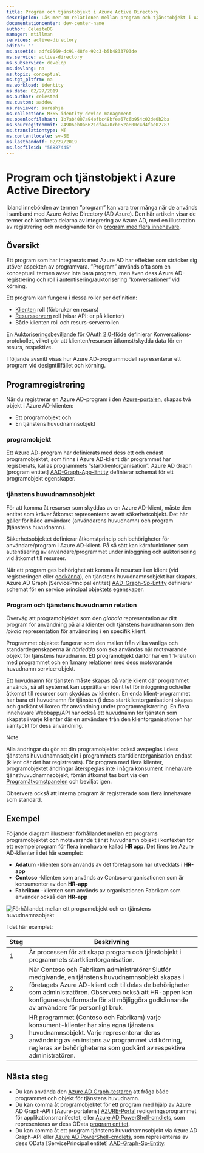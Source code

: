 ```yaml
---
title: Program och tjänstobjekt i Azure Active Directory
description: Läs mer om relationen mellan program och tjänstobjekt i Azure Active Directory.
documentationcenter: dev-center-name
author: CelesteDG
manager: mtillman
services: active-directory
editor: ''
ms.assetid: adfc0569-dc91-48fe-92c3-b5b4833703de
ms.service: active-directory
ms.subservice: develop
ms.devlang: na
ms.topic: conceptual
ms.tgt_pltfrm: na
ms.workload: identity
ms.date: 02/27/2019
ms.author: celested
ms.custom: aaddev
ms.reviewer: sureshja
ms.collection: M365-identity-device-management
ms.openlocfilehash: 1b7ab4007a94efbc48bfea67c6b954c02de0b2ba
ms.sourcegitcommit: 24906eb0a6621dfa470cb052a800c4d4fae02787
ms.translationtype: MT
ms.contentlocale: sv-SE
ms.lasthandoff: 02/27/2019
ms.locfileid: "56887445"
---
```

# <a name="application-and-service-principal-objects-in-azure-active-directory"></a>Program och tjänstobjekt i Azure Active Directory

Ibland innebörden av termen ”program” kan vara tror många när de används i samband med Azure Active Directory (AD Azure). Den här artikeln visar de termer och konkreta delarna av integrering av Azure AD, med en illustration av registrering och medgivande för en [program med flera innehavare](developer-glossary.md#multi-tenant-application).

## <a name="overview"></a>Översikt

Ett program som har integrerats med Azure AD har effekter som sträcker sig utöver aspekten av programvara. ”Program” används ofta som en konceptuell termen avser inte bara program, men även dess Azure AD-registrering och roll i autentisering/auktorisering ”konversationer” vid körning.

Ett program kan fungera i dessa roller per definition:

- [Klienten](developer-glossary.md#client-application) roll (förbrukar en resurs)
- [Resursservern](developer-glossary.md#resource-server) roll (visar API: er på klienter)
- Både klienten roll och resurs-serverrollen

En [Auktoriseringsbeviljande för OAuth 2.0-flöde](developer-glossary.md#authorization-grant) definierar Konversations-protokollet, vilket gör att klienten/resursen åtkomst/skydda data för en resurs, respektive.

I följande avsnitt visas hur Azure AD-programmodell representerar ett program vid designtillfället och körning.

## <a name="application-registration"></a>Programregistrering

När du registrerar en Azure AD-program i den [Azure-portalen][AZURE-Portal], skapas två objekt i Azure AD-klienten:

- Ett programobjekt och
- En tjänstens huvudnamnsobjekt

### <a name="application-object"></a>programobjekt

Ett Azure AD-program har definierats med dess ett och endast programobjektet, som finns i Azure AD-klient där programmet har registrerats, kallas programmets ”startklientorganisation”. Azure AD Graph [program entitet] [ AAD-Graph-App-Entity] definierar schemat för ett programobjekt egenskaper.

### <a name="service-principal-object"></a>tjänstens huvudnamnsobjekt

För att komma åt resurser som skyddas av en Azure AD-klient, måste den entitet som kräver åtkomst representeras av ett säkerhetsobjekt. Det här gäller för både användare (användarens huvudnamn) och program (tjänstens huvudnamn).

Säkerhetsobjektet definierar åtkomstprincip och behörigheter för användare/program i Azure AD-klient. På så sätt kan kärnfunktioner som autentisering av användare/programmet under inloggning och auktorisering vid åtkomst till resurser.

När ett program ges behörighet att komma åt resurser i en klient (vid registreringen eller [godkänna](developer-glossary.md#consent)), en tjänstens huvudnamnsobjekt har skapats. Azure AD Graph [ServicePrincipal entitet] [ AAD-Graph-Sp-Entity] definierar schemat för en service principal objektets egenskaper.

### <a name="application-and-service-principal-relationship"></a>Program och tjänstens huvudnamn relation

Överväg att programobjektet som den *globala* representation av ditt program för användning på alla klienter och tjänstens huvudnamn som den *lokala* representation för användning i en specifik klient.

Programmet objektet fungerar som den mallen från vilka vanliga och standardegenskaperna är *härledda* som ska användas när motsvarande objekt för tjänstens huvudnamn. Ett programobjekt därför har en 1:1-relation med programmet och en 1:many relationer med dess motsvarande huvudnamn service-objekt.

Ett huvudnamn för tjänsten måste skapas på varje klient där programmet används, så att systemet kan upprätta en identitet för inloggning och/eller åtkomst till resurser som skyddas av klienten. En enda klient-programmet har bara ett huvudnamn för tjänsten (i dess startklientorganisation) skapas och godkänt villkoren för användning under programregistrering. En flera innehavare Webbapp/API har också ett huvudnamn för tjänsten som skapats i varje klienter där en användare från den klientorganisationen har samtyckt för dess användning. 

> [!NOTE]
> Alla ändringar du gör att din programobjektet också avspeglas i dess tjänstens huvudnamnsobjekt i programmets startklientorganisation endast (klient där det har registrerats). För program med flera klienter, programobjektet ändringar återspeglas inte i några konsument innehavare tjänsthuvudnamnsobjekt, förrän åtkomst tas bort via den [Programåtkomstpanelen](https://myapps.microsoft.com) och beviljat igen.
>
> Observera också att interna program är registrerade som flera innehavare som standard.

## <a name="example"></a>Exempel

Följande diagram illustrerar förhållandet mellan ett programs programobjektet och motsvarande tjänst huvudnamn objekt i kontexten för ett exempelprogram för flera innehavare kallad **HR app**. Det finns tre Azure AD-klienter i det här exemplet:

- **Adatum** -klienten som används av det företag som har utvecklats i **HR-app**
- **Contoso** -klienten som används av Contoso-organisationen som är konsumenter av den **HR-app**
- **Fabrikam** -klienten som används av organisationen Fabrikam som använder också den **HR-app**

![Förhållandet mellan ett programobjekt och en tjänstens huvudnamnsobjekt](./media/app-objects-and-service-principals/application-objects-relationship.png)

I det här exemplet:

| Steg | Beskrivning |
|------|-------------|
| 1    | Är processen för att skapa program och tjänstobjekt i programmets startklientorganisation. |
| 2    | När Contoso och Fabrikam administratörer Slutför medgivande, en tjänstens huvudnamnsobjekt skapas i företagets Azure AD-klient och tilldelas de behörigheter som administratören. Observera också att HR-appen kan konfigureras/utformade för att möjliggöra godkännande av användare för personligt bruk. |
| 3    | HR programmet (Contoso och Fabrikam) varje konsument-klienter har sina egna tjänstens huvudnamnsobjekt. Varje representerar deras användning av en instans av programmet vid körning, regleras av behörigheterna som godkänt av respektive administratören. |

## <a name="next-steps"></a>Nästa steg

- Du kan använda den [Azure AD Graph-testaren](https://graphexplorer.azurewebsites.net/) att fråga både programmet och objekt för tjänstens huvudnamn.
- Du kan komma åt programobjektet för ett program med hjälp av Azure AD Graph-API i [Azure-portalens] [ AZURE-Portal] redigeringsprogrammet för applikationsmanifestet, eller [Azure AD PowerShell-cmdlets](https://docs.microsoft.com/powershell/azure/overview?view=azureadps-2.0), som representeras av dess OData [program entitet][AAD-Graph-App-Entity].
- Du kan komma åt ett program tjänstens huvudnamnsobjekt via Azure AD Graph-API eller [Azure AD PowerShell-cmdlets](https://docs.microsoft.com/powershell/azure/overview?view=azureadps-2.0), som representeras av dess OData [ServicePrincipal entitet] [ AAD-Graph-Sp-Entity].

<!--Image references-->

<!--Reference style links -->
[AAD-Graph-App-Entity]: https://docs.microsoft.com/graph/api/resources/application
[AAD-Graph-Sp-Entity]: https://docs.microsoft.com/graph/api/resources/serviceprincipal
[AZURE-Portal]: https://portal.azure.com
